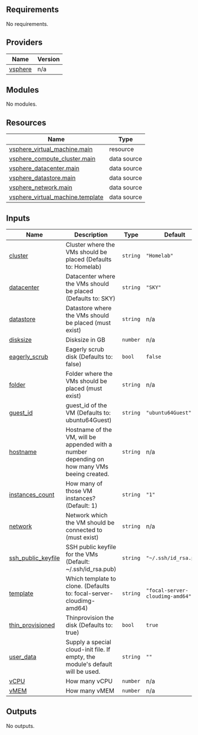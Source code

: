 <!-- BEGIN_TF_DOCS -->
## Requirements

No requirements.

## Providers

| Name | Version |
|------|---------|
| <a name="provider_vsphere"></a> [vsphere](#provider\_vsphere) | n/a |

## Modules

No modules.

## Resources

| Name | Type |
|------|------|
| [vsphere_virtual_machine.main](https://registry.terraform.io/providers/hashicorp/vsphere/latest/docs/resources/virtual_machine) | resource |
| [vsphere_compute_cluster.main](https://registry.terraform.io/providers/hashicorp/vsphere/latest/docs/data-sources/compute_cluster) | data source |
| [vsphere_datacenter.main](https://registry.terraform.io/providers/hashicorp/vsphere/latest/docs/data-sources/datacenter) | data source |
| [vsphere_datastore.main](https://registry.terraform.io/providers/hashicorp/vsphere/latest/docs/data-sources/datastore) | data source |
| [vsphere_network.main](https://registry.terraform.io/providers/hashicorp/vsphere/latest/docs/data-sources/network) | data source |
| [vsphere_virtual_machine.template](https://registry.terraform.io/providers/hashicorp/vsphere/latest/docs/data-sources/virtual_machine) | data source |

## Inputs

| Name | Description | Type | Default | Required |
|------|-------------|------|---------|:--------:|
| <a name="input_cluster"></a> [cluster](#input\_cluster) | Cluster where the VMs should be placed (Defaults to: Homelab) | `string` | `"Homelab"` | no |
| <a name="input_datacenter"></a> [datacenter](#input\_datacenter) | Datacenter where the VMs should be placed (Defaults to: SKY) | `string` | `"SKY"` | no |
| <a name="input_datastore"></a> [datastore](#input\_datastore) | Datastore where the VMs should be placed (must exist) | `string` | n/a | yes |
| <a name="input_disksize"></a> [disksize](#input\_disksize) | Disksize in GB | `number` | n/a | yes |
| <a name="input_eagerly_scrub"></a> [eagerly\_scrub](#input\_eagerly\_scrub) | Eagerly scrub disk (Defaults to: false) | `bool` | `false` | no |
| <a name="input_folder"></a> [folder](#input\_folder) | Folder where the VMs should be placed (must exist) | `string` | n/a | yes |
| <a name="input_guest_id"></a> [guest\_id](#input\_guest\_id) | guest\_id of the VM (Defaults to: ubuntu64Guest) | `string` | `"ubuntu64Guest"` | no |
| <a name="input_hostname"></a> [hostname](#input\_hostname) | Hostname of the VM, will be appended with a number depending on how many VMs beeing created. | `string` | n/a | yes |
| <a name="input_instances_count"></a> [instances\_count](#input\_instances\_count) | How many of those VM instances? (Default: 1) | `string` | `"1"` | no |
| <a name="input_network"></a> [network](#input\_network) | Network which the VM should be connected to (must exist) | `string` | n/a | yes |
| <a name="input_ssh_public_keyfile"></a> [ssh\_public\_keyfile](#input\_ssh\_public\_keyfile) | SSH public keyfile for the VMs (Default: ~/.ssh/id\_rsa.pub) | `string` | `"~/.ssh/id_rsa.pub"` | no |
| <a name="input_template"></a> [template](#input\_template) | Which template to clone. (Defaults to: focal-server-cloudimg-amd64) | `string` | `"focal-server-cloudimg-amd64"` | no |
| <a name="input_thin_provisioned"></a> [thin\_provisioned](#input\_thin\_provisioned) | Thinprovision the disk (Defaults to: true) | `bool` | `true` | no |
| <a name="input_user_data"></a> [user\_data](#input\_user\_data) | Supply a special cloud-init file. If empty, the module's default will be used. | `string` | `""` | no |
| <a name="input_vCPU"></a> [vCPU](#input\_vCPU) | How many vCPU | `number` | n/a | yes |
| <a name="input_vMEM"></a> [vMEM](#input\_vMEM) | How many vMEM | `number` | n/a | yes |

## Outputs

No outputs.
<!-- END_TF_DOCS -->